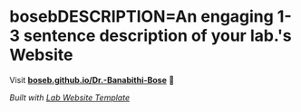 
# bosebDESCRIPTION=An engaging 1-3 sentence description of your lab.'s Website

Visit **[boseb.github.io/Dr.-Banabithi-Bose](https://boseb.github.io/Dr.-Banabithi-Bose)** 🚀

_Built with [Lab Website Template](https://greene-lab.gitbook.io/lab-website-template-docs)_
